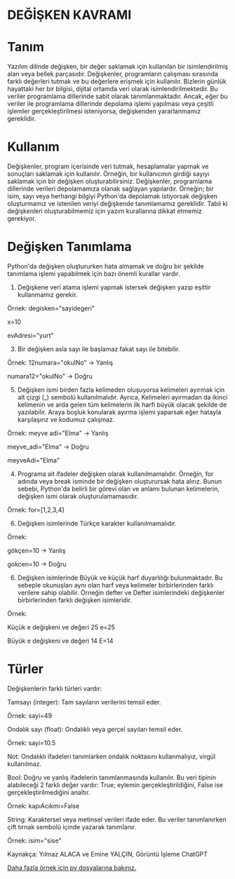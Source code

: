 # DEĞİŞKEN KAVRAMI
# Tanım
Yazılım dilinde değişken, bir değer saklamak için kullanılan bir isimlendirilmiş alan veya bellek parçasıdır. Değişkenler, programların çalışması sırasında farklı değerleri tutmak ve bu değerlere erişmek için kullanılır. Bizlerin günlük hayattaki her bir bilgisi, dijital ortamda veri olarak isimlendirilmektedir. Bu veriler programlama dillerinde sabit olarak tanımlanmaktadır. Ancak, eğer bu veriler ile programlama dillerinde depolama işlemi yapılması veya çeşitli işlemler gerçekleştirilmesi isteniyorsa, değişkenden yararlanmamız gereklidir.

# Kullanım
Değişkenler, program içerisinde veri tutmak, hesaplamalar yapmak ve sonuçları saklamak için kullanılır. Örneğin, bir kullanıcının girdiği sayıyı saklamak için bir değişken oluşturabilirsiniz. Değişkenler, programlama dillerinde verileri depolamamıza olanak sağlayan yapılardır. Örneğin; bir isim, sayı veya herhangi bilgiyi Python'da depolamak istiyorsak değişken oluşturmamız ve istenilen veriyi değişkende tanımlamamız gereklidir. Tabii ki değişkenleri oluşturabilmemiz için yazım kurallarına dikkat etmemiz gerekiyor.

#  Değişken Tanımlama
Python'da değişken oluştururken hata almamak ve doğru bir şekilde tanımlama işlemi yapabilmek için bazı önemli kurallar vardır.

1. Değişkene veri atama işlemi yapmak istersek değişken yazıp eşittir kullanmamız gerekir.

Örnek: degisken="sayidegeri"

x=10

evAdresi="yurt"

3. Bir değişken asla sayı ile başlamaz fakat sayı ile bitebilir.

Örnek: 12numara="okulNo" ->   Yanlış

 numara12="okulNo" ->   Doğru

5. Değişken ismi birden fazla kelimeden oluşuyorsa kelimeleri ayırmak için alt çizgi (_) sembolü kullanılmalıdır. Ayrıca, Kelimeleri ayırmadan da ikinci kelimenin ve arda gelen tüm kelimelerin ilk harfi büyük olacak şekilde de yazılabilir. Araya boşluk konularak ayırma işlemi yaparsak eğer hatayla karşılaşırız ve kodumuz çalışmaz.

Örnek:
meyve adi="Elma" -> Yanlış

meyve_adi="Elma" -> Doğru

meyveAdi="Elma"

4. Programa ait ifadeler değişken olarak kullanılmamalıdır. Örneğin, for adında veya break isminde bir değişken oluşturursak hata alırız. Bunun sebebi, Python'da belirli bir görevi olan ve anlamı bulunan kelimelerin, değişken ismi olarak oluşturulamamasıdır.
   
Örnek:
for=[1,2,3,4]

6. Değişken isimlerinde Türkçe karakter kullanılmamalıdır.
   
Örnek:

gökçen=10 -> Yanlış

gokcen=10 -> Doğru

6. Değişken isimlerinde Büyük ve küçük harf duyarlılığı bulunmaktadır. Bu sebeple okunuşları aynı olan harf veya kelimeler birbirlerinden farklı verilere sahip olabilir. Örneğin defter ve Defter isimlerindeki değişkenler birbirlerinden farklı değişken isimleridir.
   
Örnek:

Küçük e değişkeni ve değeri 25
e=25

Büyük e değişkeni ve değeri 14
E=14


# Türler
Değişkenlerin farklı türleri vardır:

Tamsayı (integer): Tam sayıların verilerini temsil eder.

Örnek:
sayi=49

Ondalık sayı (float): Ondalıklı veya gerçel sayıları temsil eder.

Örnek:
sayi=10.5

Not: Ondalıklı ifadeleri tanımlarken ondalık noktasını kullanmalıyız, virgül kullanılmaz.

Bool: Doğru ve yanlış ifadelerin tanımlanmasında kullanılır. Bu veri tipinin alabileceği 2 farklı değer vardır: True; eylemin gerçekleştirildiğini, False ise gerçekleştirilmediğini analtır.

Örnek:
kapıAcıkmı=False

String: Karaktersel veya metinsel verileri ifade eder. Bu veriler tanımlanırken çift tırnak sembolü içinde yazarak tanımlanır.

Örnek:
isim="sise"

Kaynakça: Yılmaz ALACA ve Emine YALÇIN, Görüntü İşleme
ChatGPT

[Daha fazla örnek için py dosyalarına bakınız.](https://github.com/lenoresdead/metingirin/blob/c049da7cbf1114b96d7f6591915ed7792e67647d/degiskenornek.py)





